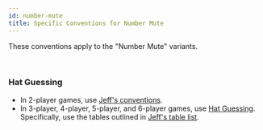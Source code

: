 ```yaml
---
id: number-mute
title: Specific Conventions for Number Mute
---
```


These conventions apply to the "Number Mute" variants.

<br />

### Hat Guessing

- In 2-player games, use [Jeff's conventions](https://github.com/iamwhoiamhahaha/hanabi/blob/master/2-player/Number_Mute_Conventions.md).
- In 3-player, 4-player, 5-player, and 6-player games, use [Hat Guessing](https://github.com/hanabi/hanabi.github.io/blob/main/misc/Hat-Guessing.md). Specifically, use the tables outlined in [Jeff's table list](https://github.com/iamwhoiamhahaha/hanabi/blob/master/hat-guessing/Variant-Specific_Hat_Guessing_Tables.md).
